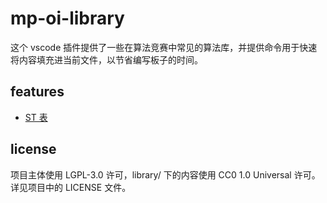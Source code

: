 # mp-oi-library

这个 vscode 插件提供了一些在算法竞赛中常见的算法库，并提供命令用于快速将内容填充进当前文件，以节省编写板子的时间。

## features

- [ST 表](./library/mrpython/sparse_table.hpp)

## license

项目主体使用 LGPL-3.0 许可，library/ 下的内容使用 CC0 1.0 Universal 许可。详见项目中的 LICENSE 文件。
